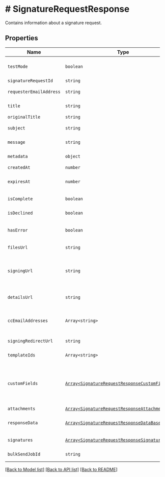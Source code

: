 # # SignatureRequestResponse

Contains information about a signature request.

## Properties

Name | Type | Description | Notes
------------ | ------------- | ------------- | -------------
| `testMode` | ```boolean``` |  Whether this is a test signature request. Test requests have no legal value. Defaults to `false`.  |  [default to false] |
| `signatureRequestId` | ```string``` |  The id of the SignatureRequest.  |  |
| `requesterEmailAddress` | ```string``` |  The email address of the initiator of the SignatureRequest.  |  |
| `title` | ```string``` |  The title the specified Account uses for the SignatureRequest.  |  |
| `originalTitle` | ```string``` |  Default Label for account.  |  |
| `subject` | ```string``` |  The subject in the email that was initially sent to the signers.  |  |
| `message` | ```string``` |  The custom message in the email that was initially sent to the signers.  |  |
| `metadata` | ```object``` |  The metadata attached to the signature request.  |  |
| `createdAt` | ```number``` |  Time the signature request was created.  |  |
| `expiresAt` | ```number``` |  The time when the signature request will expire unsigned signatures. See [Signature Request Expiration Date](https://developers.hellosign.com/docs/signature-request/expiration/) for details.  |  |
| `isComplete` | ```boolean``` |  Whether or not the SignatureRequest has been fully executed by all signers.  |  |
| `isDeclined` | ```boolean``` |  Whether or not the SignatureRequest has been declined by a signer.  |  |
| `hasError` | ```boolean``` |  Whether or not an error occurred (either during the creation of the SignatureRequest or during one of the signings).  |  |
| `filesUrl` | ```string``` |  The URL where a copy of the request&#39;s documents can be downloaded.  |  |
| `signingUrl` | ```string``` |  The URL where a signer, after authenticating, can sign the documents. This should only be used by users with existing Dropbox Sign accounts as they will be required to log in before signing.  |  |
| `detailsUrl` | ```string``` |  The URL where the requester and the signers can view the current status of the SignatureRequest.  |  |
| `ccEmailAddresses` | ```Array<string>``` |  A list of email addresses that were CCed on the SignatureRequest. They will receive a copy of the final PDF once all the signers have signed.  |  |
| `signingRedirectUrl` | ```string``` |  The URL you want the signer redirected to after they successfully sign.  |  |
| `templateIds` | ```Array<string>``` |  Templates IDs used in this SignatureRequest (if any).  |  |
| `customFields` | [```Array<SignatureRequestResponseCustomFieldBase>```](SignatureRequestResponseCustomFieldBase.md) |  An array of Custom Field objects containing the name and type of each custom field.<br><br>* Text Field uses `SignatureRequestResponseCustomFieldText`<br>* Checkbox Field uses `SignatureRequestResponseCustomFieldCheckbox`  |  |
| `attachments` | [```Array<SignatureRequestResponseAttachment>```](SignatureRequestResponseAttachment.md) |  Signer attachments.  |  |
| `responseData` | [```Array<SignatureRequestResponseDataBase>```](SignatureRequestResponseDataBase.md) |  An array of form field objects containing the name, value, and type of each textbox or checkmark field filled in by the signers.  |  |
| `signatures` | [```Array<SignatureRequestResponseSignatures>```](SignatureRequestResponseSignatures.md) |  An array of signature objects, 1 for each signer.  |  |
| `bulkSendJobId` | ```string``` |  The ID of the Bulk Send job which sent the signature request, if applicable.  |  |

[[Back to Model list]](../../README.md#models) [[Back to API list]](../../README.md#endpoints) [[Back to README]](../../README.md)
